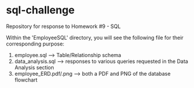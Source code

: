 # sql-challenge
Repository for response to Homework #9 - SQL 

Within the 'EmployeeSQL' directory, you will see the following file for their corresponding purpose:

1. employee.sql --> Table/Relationship schema
2. data_analysis.sql --> responses to various queries requested in the Data Analysis section
3. employee_ERD.pdf/.png --> both a PDF and PNG of the database flowchart



